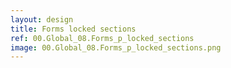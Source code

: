 ```yaml
---
layout: design
title: Forms locked sections
ref: 00.Global_08.Forms_p_locked_sections
image: 00.Global_08.Forms_p_locked_sections.png
---
```

